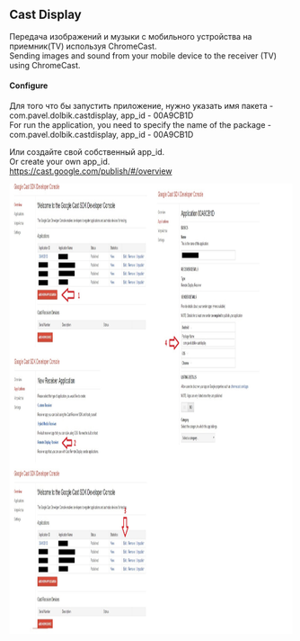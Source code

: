 ## Cast Display

Передача изображений и музыки с мобильного устройства на приемник(TV) используя ChromeCast.<br/>
Sending images and sound from your mobile device to the receiver (TV) using ChromeCast.<br/>

#### Configure
Для того что бы запустить приложение, нужно указать имя пакета - com.pavel.dolbik.castdisplay, app_id - 00A9CB1D<br/>
For run the application, you need to specify the name of the package - com.pavel.dolbik.castdisplay, app_id - 00A9CB1D <br/>

Или создайте свой собственный app_id.<br/>
Or create your own app_id. <br/>
https://cast.google.com/publish/#/overview<br/>

<img src="/screenshots/screen.jpg" alt="screen" title="screen" width="1000" height="800" />

